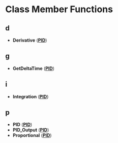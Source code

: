 
# Class Member Functions


## d

* **Derivative** ([**PID**](class_p_i_d.md))


## g

* **GetDeltaTime** ([**PID**](class_p_i_d.md))


## i

* **Integration** ([**PID**](class_p_i_d.md))


## p

* **PID** ([**PID**](class_p_i_d.md))
* **PID\_Output** ([**PID**](class_p_i_d.md))
* **Proportional** ([**PID**](class_p_i_d.md))

